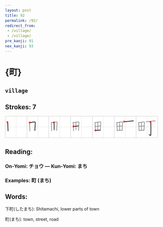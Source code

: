 ```yaml
---
layout: post
title: 92
permalink: /92/
redirect_from:
 - /village/
 - /village/
pre_kanji: 91
nex_kanji: 93
---
```


# {町}

## `village`

## Strokes: 7

<div class="stroke"><img src="../images/E794BA.png" /></div>

## Reading:

### On-Yomi: チョウ &mdash; Kun-Yomi: まち

### Examples: 町 (まち)

## Words:

下町(したまち): Shitamachi, lower parts of town

町(まち): town, street, road
